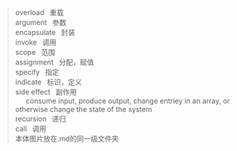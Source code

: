 > overload  &ensp;重载<br>
> argument  &ensp;参数<br>
> encapsulate &ensp;封装<br>
> invoke  &ensp;调用<br>
> scope &ensp;范围<br>
> assignment &ensp;分配，赋值<br>
> specify &ensp;指定<br>
> indicate &ensp;标识，定义<br>
> side effect &ensp;副作用<br>
&ensp;&ensp;&ensp;consume input, produce output, change entriey in an array, or otherwise change the state of the system <br>
> recursion &ensp;递归<br>
> call &ensp;调用<br>
> 本体图片放在.md的同一级文件夹
